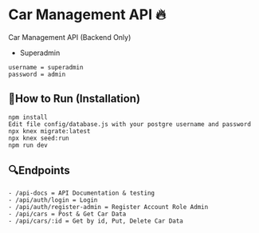 # Car Management API 🔥

Car Management API (Backend Only)

- Superadmin

```
username = superadmin
password = admin
```

## 🏃How to Run (Installation)

```
npm install
Edit file config/database.js with your postgre username and password
npx knex migrate:latest
npx knex seed:run
npm run dev
```

## 🔍Endpoints

```
- /api-docs = API Documentation & testing
- /api/auth/login = Login
- /api/auth/register-admin = Register Account Role Admin
- /api/cars = Post & Get Car Data
- /api/cars/:id = Get by id, Put, Delete Car Data
```